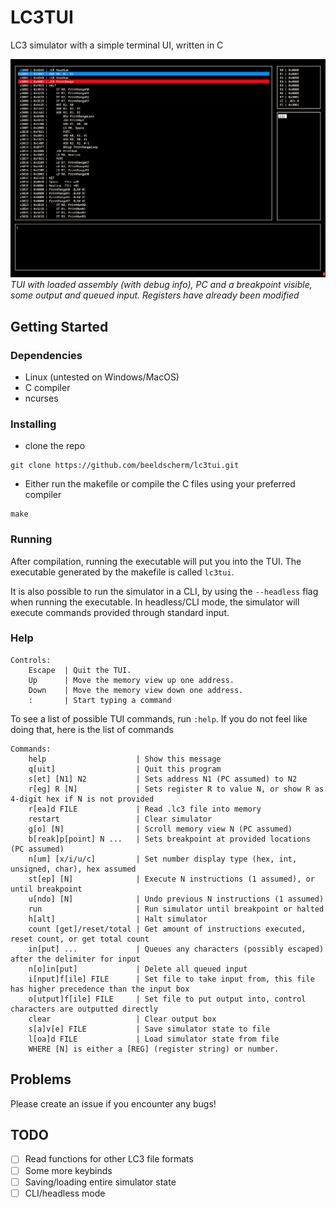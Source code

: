 # LC3TUI

LC3 simulator with a simple terminal UI, written in C

![alt text](screenshots/1.png)
*TUI with loaded assembly (with debug info), PC and a breakpoint visible, some output and queued input. Registers have already been modified*


## Getting Started

### Dependencies

* Linux (untested on Windows/MacOS)
* C compiler
* ncurses


### Installing

* clone the repo
```
git clone https://github.com/beeldscherm/lc3tui.git
```

* Either run the makefile or compile the C files using your preferred compiler
```
make
```


### Running

After compilation, running the executable will put you into the TUI.
The executable generated by the makefile is called `lc3tui`.

It is also possible to run the simulator in a CLI, by using the `--headless` flag when running the executable.
In headless/CLI mode, the simulator will execute commands provided through standard input.


### Help

```
Controls:
    Escape  | Quit the TUI.
    Up      | Move the memory view up one address.
    Down    | Move the memory view down one address.
    :       | Start typing a command
```


To see a list of possible TUI commands, run `:help`.
If you do not feel like doing that, here is the list of commands

```
Commands:
    help                    | Show this message
    q[uit]                  | Quit this program
    s[et] [N1] N2           | Sets address N1 (PC assumed) to N2
    r[eg] R [N]             | Sets register R to value N, or show R as 4-digit hex if N is not provided
    r[ea]d FILE             | Read .lc3 file into memory
    restart                 | Clear simulator
    g[o] [N]                | Scroll memory view N (PC assumed)
    b[reak]p[point] N ...   | Sets breakpoint at provided locations (PC assumed)
    n[um] [x/i/u/c]         | Set number display type (hex, int, unsigned, char), hex assumed
    st[ep] [N]              | Execute N instructions (1 assumed), or until breakpoint
    u[ndo] [N]              | Undo previous N instructions (1 assumed)
    run                     | Run simulator until breakpoint or halted
    h[alt]                  | Halt simulator
    count [get]/reset/total | Get amount of instructions executed, reset count, or get total count
    in[put] ...             | Queues any characters (possibly escaped) after the delimiter for input
    n[o]in[put]             | Delete all queued input
    i[nput]f[ile] FILE      | Set file to take input from, this file has higher precedence than the input box
    o[utput]f[ile] FILE     | Set file to put output into, control characters are outputted directly
    clear                   | Clear output box
    s[a]v[e] FILE           | Save simulator state to file
    l[oa]d FILE             | Load simulator state from file
    WHERE [N] is either a [REG] (register string) or number.
```


## Problems

Please create an issue if you encounter any bugs!


## TODO

- [ ] Read functions for other LC3 file formats
- [ ] Some more keybinds
- [ ] Saving/loading entire simulator state
- [ ] CLI/headless mode
